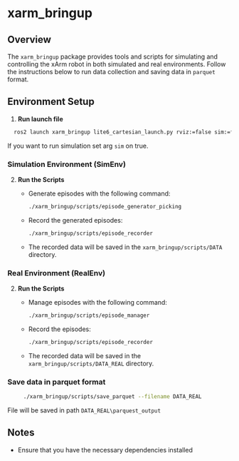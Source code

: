 # xarm_bringup

## Overview

The `xarm_bringup` package provides tools and scripts for simulating and controlling the xArm robot in both simulated and real environments. Follow the instructions below to run data collection and saving data in `parquet` format.

## Environment Setup


1. **Run launch file**
```sh
  ros2 launch xarm_bringup lite6_cartesian_launch.py rviz:=false sim:=false

```
If you want to run simulation set arg `sim` on true.

### Simulation Environment (SimEnv)
2. **Run the Scripts**

   - Generate episodes with the following command:

     ```sh
     ./xarm_bringup/scripts/episode_generator_picking
     ```

   - Record the generated episodes:

     ```sh
     ./xarm_bringup/scripts/episode_recorder
     ```

   - The recorded data will be saved in the `xarm_bringup/scripts/DATA` directory.

### Real Environment (RealEnv)

2. **Run the Scripts**

   - Manage episodes with the following command:

     ```sh
     ./xarm_bringup/scripts/episode_manager
     ```

   - Record the episodes:

     ```sh
     ./xarm_bringup/scripts/episode_recorder
     ```

   - The recorded data will be saved in the `xarm_bringup/scripts/DATA_REAL` directory.


### Save data in parquet format
```sh
     ./xarm_bringup/scripts/save_parquet --filename DATA_REAL
```
File will be saved in path `DATA_REAL\parquest_output`

## Notes

- Ensure that you have the necessary dependencies installed